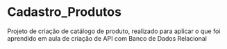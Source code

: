 # Cadastro_Produtos
Projeto de criação de catálogo de produto, realizado para aplicar o que foi aprendido em aula de criação de API com Banco de Dados Relacional
